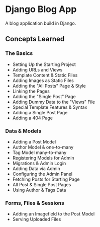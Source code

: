 ﻿# Django Blog App

 A blog application build in Django.

 ## Concepts Learned

 ### The Basics

 - Setting Up the Starting Project
 - Adding URLs and Views
 - Template Content & Static Files
 - Adding Images as Static Files
 - Adding the "All Posts" Page & Style
 - Linking the Pages
 - Adding the "Single Post" Page
 - Adding Dummy Data to the "Views" File
 - Special Template Features & Syntax
 - Adding a Single Post Page
 - Adding a 404 Page

 ### Data & Models

 - Adding a Post Model
 - Author Model & one-to-many
 - Tag Model many-to-many
 - Registering Models for Admin
 - Migrations & Admin Login
 - Adding Data via Admin
 - Configuring the Admin Panel
 - Fetching Posts for Starting Page
 - All Post & Single Post Pages
 - Using Author & Tags Data

 ### Forms, Files & Sessions

 - Adding an Imagefield to the Post Model
 - Serving Uploaded Files
